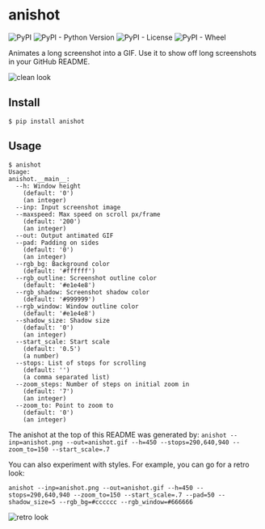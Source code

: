 # anishot
![PyPI](https://img.shields.io/pypi/v/anishot.svg)
![PyPI - Python Version](https://img.shields.io/pypi/pyversions/anishot.svg)
![PyPI - License](https://img.shields.io/pypi/l/anishot.svg)
![PyPI - Wheel](https://img.shields.io/pypi/wheel/anishot.svg)

Animates a long screenshot into a GIF. Use it to show off long screenshots in your GitHub README.

![clean look](https://user-images.githubusercontent.com/20287615/42131345-5e13bb52-7cb5-11e8-93d3-d448684dc1c5.gif)

## Install

```
$ pip install anishot
```

## Usage
```
$ anishot
Usage: 
anishot.__main__:
  --h: Window height
    (default: '0')
    (an integer)
  --inp: Input screenshot image
  --maxspeed: Max speed on scroll px/frame
    (default: '200')
    (an integer)
  --out: Output antimated GIF
  --pad: Padding on sides
    (default: '0')
    (an integer)
  --rgb_bg: Background color
    (default: '#ffffff')
  --rgb_outline: Screenshot outline color
    (default: '#e1e4e8')
  --rgb_shadow: Screenshot shadow color
    (default: '#999999')
  --rgb_window: Window outline color
    (default: '#e1e4e8')
  --shadow_size: Shadow size
    (default: '0')
    (an integer)
  --start_scale: Start scale
    (default: '0.5')
    (a number)
  --stops: List of stops for scrolling
    (default: '')
    (a comma separated list)
  --zoom_steps: Number of steps on initial zoom in
    (default: '7')
    (an integer)
  --zoom_to: Point to zoom to
    (default: '0')
    (an integer)
```

The anishot at the top of this README was generated by:
``anishot --inp=anishot.png --out=anishot.gif --h=450 --stops=290,640,940 --zoom_to=150 --start_scale=.7``

You can also experiment with styles. For example, you can go for a retro look:

``anishot --inp=anishot.png --out=anishot.gif --h=450 --stops=290,640,940 --zoom_to=150 --start_scale=.7 --pad=50 --shadow_size=5 --rgb_bg=#cccccc --rgb_window=#666666`` 

![retro look](https://user-images.githubusercontent.com/20287615/42131349-64488250-7cb5-11e8-863f-b3156e709ddc.gif)
